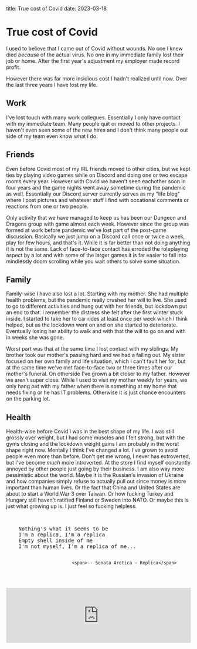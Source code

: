 title: True cost of Covid
date: 2023-03-18
# True cost of Covid

I used to believe that I came out of Covid without wounds. No one I knew died _because_ of the actual virus. No one in my immediate family lost their job or home. After the first year's adjustment my employer made record profit.

However there was far more insidious cost I hadn't realized until now. Over the last three years I have lost my life.

## Work
I've lost touch with many work collegues. Essentially I only have contact with my immediate team. Many people quit or moved to other projects. I haven't even seen some of the new hires and I don't think many people out side of my team even know what I do.

## Friends
Even before Covid most of my IRL friends moved to other cities, but we kept ties by playing video games while on Discord and doing one or two escape rooms every year. However with Covid we haven't seen eachother soon in four years and the game nights went away sometime during the pandemic as well. Essentially our Discord server currently serves as my "life blog" where I post pictures and whatever stuff I find with occational comments or reactions from one or two people.

Only activity that we have managed to keep us has been our Dungeon and Dragons group with game almost each week. However since the group was formed at work before pandemic we've lost part of the post-game discussion. Basically we just jump on a Discord call once or twice a week, play for few hours, and that's it. While it is far better than not doing anything it is not the same. Lack of face-to-face contact has erroded the roleplaying aspect by a lot and with some of the larger games it is far easier to fall into mindlessly doom scrolling while you wait others to solve some situation.

## Family
Family-wise I have also lost a lot. Starting with my mother. She had multiple health problems, but the pandemic really crushed her will to live. She used to go to different activities and hung out with her friends, but lockdown put an end to that. I remember the distress she felt after the first winter stuck inside. I started to take her to car rides at least once per week which I think helped, but as the lockdown went on and on she started to deteriorate. Eventually losing her ability to walk and with that the will to go on and with in weeks she was gone.

Worst part was that at the same time I lost contact with my siblings. My brother took our mother's passing hard and we had a falling out. My sister focused on her own family and life situation, which I can't fault her for, but at the same time we've met face-to-face two or three times after our mother's funeral. On otherside I've grown a bit closer to my father. However we aren't super close. While I used to visit my mother weekly for years, we only hang out with my father when there is something at my home that needs fixing or he has IT problems. Otherwise it is just chance encounters on the parking lot.

## Health
Health-wise before Covid I was in the best shape of my life. I was still grossly over weight, but I had some muscles and I felt strong, but with the gyms closing and the lockdown weight gains I am probably in the worst shape right now. Mentally I think I've changed a lot. I've grown to avoid people even more than before. Don't get me wrong, I never has extroverted, but I've become _much_ more introverted. At the store I find myself constantly annoyed by other people just going by their business. I am also way more pessimistic about the world. Maybe it is the Russian's invasion of Ukraine and how companies simply refuse to actually pull out since money is more important than human lives. Or the fact that China and United States are about to start a World War 3 over Taiwan. Or how fucking Turkey and Hungary still haven't ratified Finland or Sweden into NATO. Or maybe this is just what growing up is. I just feel so fucking helpless.

<br>
<pre class='quote'>
    Nothing's what it seems to be
    I'm a replica, I'm a replica
    Empty shell inside of me
    I'm not myself, I'm a replica of me...

                             <span>-- Sonata Arctica - Replica</span>
</pre>
<br>
<iframe width="100%" src="https://www.youtube.com/embed/8iJX64trLYg" title="YouTube video player" frameborder="0" allow="accelerometer; autoplay; clipboard-write; encrypted-media; gyroscope; picture-in-picture; web-share" allowfullscreen></iframe>
